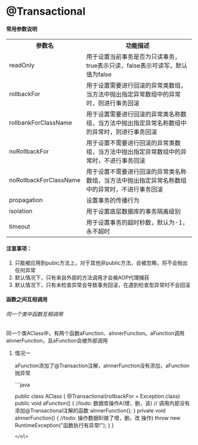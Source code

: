 <h1>@Transactional</h1>
<h4>常用参数说明</h4>
<table>
	<tr>
		<th>参数名</th>
		<th>功能描述</th>
	</tr>
	<tr>
		<td>readOnly</td>
		<td>用于设置当前事务是否为只读事务，true表示只读，false表示可读写，默认值为false </td>
	</tr>
	<tr>
		<td>rollbackFor</td>
		<td>用于设置需要进行回滚的异常类数组，当方法中抛出指定异常数组中的异常时，则进行事务回滚</td>
	</tr>
	<tr>
		<td>rollbankForClassName</td>
		<td>用于设置需要进行回滚的异常类名称数组，当方法中抛出指定异常名称数组中的异常时，则进行事务回滚</td>
	</tr>
	<tr>
		<td>noRollbackFor</td>
		<td>用于设置不需要进行回滚的异常类数组，当方法中抛出指定异常数组中的异常时，不进行事务回滚</td>
	</tr>
	<tr>
		<td>noRollbackForClassName</td>
		<td>用于设置不需要进行回滚的异常类名称数组，当方法中抛出指定异常名称数组中的异常时，不进行事务回滚</td>
	</tr>
	<tr>
		<td>propagation</td>
		<td>设置事务的传播行为</td>
	</tr>
	<tr>
		<td>isolation</td>
		<td>用于设置底层数据库的事务隔离级别</td>
	</tr>
	<tr>
		<td>timeout</td>
		<td>用于设置事务的超时秒数，默认为-1，永不超时</td>
	</tr>
</table>
<h4>注意事项：</h4>
<ol>
	<li>只能被应用到pubic方法上，对于其他非public方法，会被忽略，将不会抛出任何异常</li>
	<li>默认情况下，只有来自外部的方法调用才会被AOP代理捕获</li>
	<li>默认情况下，只有未检查异常会导致事务回滚，在遇到检查型异常时不会回滚</li>
</ol>
<h4>函数之间互相调用</h4>
<h6>同一个类中函数互相调用</h6>
<p>同一个类AClass中，有两个函数aFunction、aInnerFunction。aFunction调用aInnerFunction，且aFunction会被外部调用</p>
<ol>
	<li>情况一</li>
	<p>aFunction添加了@Transaction注解，aInnerFunction没有添加，aFunction抛异常</p>
```java
	
public class AClass {
	@Transactional(rollbackFor = Exception.class)
    	public void aFunction() {
		//todo: 数据库操作A(增，删，该)
		// 调用内部没有添加@Transactional注解的函数
        	aInnerFunction();
	}
	private void aInnerFunction() {
		//todo: 操作数据B(做了增，删，改 操作)
        	throw new RuntimeException("函数执行有异常!");
    	}
}

```
</ol>
